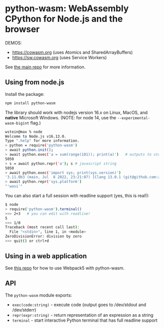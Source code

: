 # python\-wasm: WebAssembly CPython  for Node.js and the browser

DEMOS:

- https://cowasm.org  (uses Atomics and SharedArrayBuffers)
- https://sw.cowasm.org (uses Service Workers)

See [the main repo](https://github.com/sagemathinc/cowasm/blob/main/README.md) for more information. 

## Using from node.js

Install the package:

```sh
npm install python-wasm
```

The library should work with nodejs version 16.x on Linux, MacOS, and **native** Microsoft Windows.  \(NOTE: for node 14, use the `--experimental-wasm-bigint` flag.\) 

```sh
wstein@max % node
Welcome to Node.js v16.13.0.
Type ".help" for more information.
> python = require('python-wasm')
> await python.init();
> await python.exec('a = sum(range(101)); print(a)')   # outputs to stdout
5050
> s = await python.repr('a'); s # javascript string
5050
> await python.exec('import sys; print(sys.version)')
'3.11.0b3 (main, Jul  8 2022, 23:21:07) [Clang 13.0.1 (git@github.com:ziglang/zig-bootstrap.git 81f0e6c5b902ead84753490d'
> await python.repr('sys.platform')
"'wasi'"
```

You can also start a full session with readline support \(yes, this is real!\):

```sh
$ node
> require('python-wasm').terminal()
>>> 2+3   # you can edit with readline!
5
>>> 1/0  
Traceback (most recent call last):
  File "<stdin>", line 1, in <module>
ZeroDivisionError: division by zero
>>> quit() or ctrl+d
```

## Using in a web application

See [this repo](https://github.com/sagemathinc/cowasm/tree/main/packages/webpack) for how to use Webpack5 with python\-wasm.

## API

The `python-wasm` module exports:

- `exec(code:string)` \- execute code \(output goes to /dev/stdout and /dev/stderr\)
- `repr(expr:string)` \- return representation of an expression as a string
- `terminal` \- start interactive Python terminal that has full readline support

